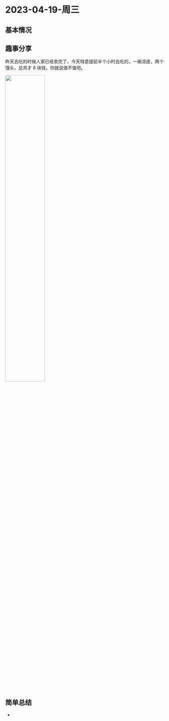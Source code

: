 # 2023-04-19-周三

## 基本情况



## 趣事分享

昨天去吃的时候人家已经卖完了，今天特意提前半个小时去吃的，一碗凉皮，两个馒头，总共才 8 块钱，你就说值不值吧。

<img src="https://api2.mubu.com/v3/document_image/1B991071DC2940E31681898004.jpg" width="50%" >

## 简单总结

- 